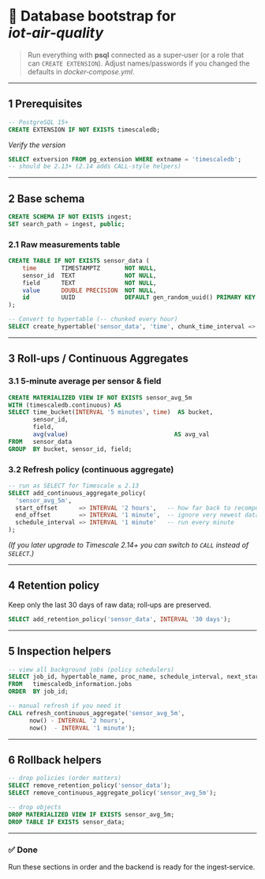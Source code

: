# 📑 Database bootstrap for *iot‑air‑quality*

> Run everything with **psql** connected as a super‑user (or a role that can `CREATE EXTENSION`).
> Adjust names/passwords if you changed the defaults in *docker‑compose.yml*.

---

## 1  Prerequisites

```sql
-- PostgreSQL 15+
CREATE EXTENSION IF NOT EXISTS timescaledb;
```

*Verify the version*

```sql
SELECT extversion FROM pg_extension WHERE extname = 'timescaledb';
-- should be 2.13+ (2.14 adds CALL‑style helpers)
```

---

## 2  Base schema

```sql
CREATE SCHEMA IF NOT EXISTS ingest;
SET search_path = ingest, public;
```

### 2.1  Raw measurements table

```sql
CREATE TABLE IF NOT EXISTS sensor_data (
    time       TIMESTAMPTZ       NOT NULL,
    sensor_id  TEXT              NOT NULL,
    field      TEXT              NOT NULL,
    value      DOUBLE PRECISION  NOT NULL,
    id         UUID              DEFAULT gen_random_uuid() PRIMARY KEY
);

-- Convert to hypertable (‑‑ chunked every hour)
SELECT create_hypertable('sensor_data', 'time', chunk_time_interval => INTERVAL '1 hour', if_not_exists => TRUE);
```

---

## 3  Roll‑ups / Continuous Aggregates

### 3.1  5‑minute average per sensor & field

```sql
CREATE MATERIALIZED VIEW IF NOT EXISTS sensor_avg_5m
WITH (timescaledb.continuous) AS
SELECT time_bucket(INTERVAL '5 minutes', time)  AS bucket,
       sensor_id,
       field,
       avg(value)                              AS avg_val
FROM   sensor_data
GROUP  BY bucket, sensor_id, field;
```

### 3.2  Refresh policy (continuous aggregate)

```sql
-- run as SELECT for Timescale ≤ 2.13
SELECT add_continuous_aggregate_policy(
  'sensor_avg_5m',
  start_offset      => INTERVAL '2 hours',   -- how far back to recompute
  end_offset        => INTERVAL '1 minute',  -- ignore very newest data
  schedule_interval => INTERVAL '1 minute'   -- run every minute
);
```

*(If you later upgrade to Timescale 2.14+ you can switch to `CALL` instead of `SELECT`.)*

---

## 4  Retention policy

Keep only the last 30 days of raw data; roll‑ups are preserved.

```sql
SELECT add_retention_policy('sensor_data', INTERVAL '30 days');
```

---

## 5  Inspection helpers

```sql
-- view all background jobs (policy schedulers)
SELECT job_id, hypertable_name, proc_name, schedule_interval, next_start
FROM   timescaledb_information.jobs
ORDER  BY job_id;

-- manual refresh if you need it
CALL refresh_continuous_aggregate('sensor_avg_5m',
      now() - INTERVAL '2 hours',
      now()  - INTERVAL '1 minute');
```

---

## 6  Rollback helpers

```sql
-- drop policies (order matters)
SELECT remove_retention_policy('sensor_data');
SELECT remove_continuous_aggregate_policy('sensor_avg_5m');

-- drop objects
DROP MATERIALIZED VIEW IF EXISTS sensor_avg_5m;
DROP TABLE IF EXISTS sensor_data;
```

---

### ✅  Done

Run these sections in order and the backend is ready for the ingest‑service.

